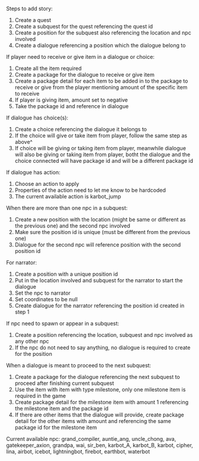 Steps to add story:
1. Create a quest
2. Create a subquest for the quest referencing the quest id
3. Create a position for the subquest also referencing the location and npc involved
4. Create a dialogue referencing a position which the dialogue belong to

If player need to receive or give item in a dialogue or choice:
1. Create all the item required
2. Create a package for the dialogue to receive or give item
3. Create a package detail for each item to be added in to the package to receive or give from the player mentioning amount of the specific item to receive
4. If player is giving item, amount set to negative
5. Take the package id and reference in dialogue

If dialogue has choice(s):
1. Create a choice referencing the dialogue it belongs to
2. If the choice will give or take item from player, follow the same step as above^
3. If choice will be giving or taking item from player, meanwhile dialogue will also be giving or taking item from player, botht the dialogue and the choice connected will have package id and will be a different package id

If dialogue has action:
1. Choose an action to apply
2. Properties of the action need to let me know to be hardcoded
3. The current available action is karbot_jump

When there are more than one npc in a subquest:
1. Create a new position with the location (might be same or different as the previous one) and the second npc involved
2. Make sure the position id is unique (must be different from the previous one)
3. Dialogue for the second npc will reference position with the second position id

For narrator:
1. Create a position with a unique position id
2. Put in the location involved and subquest for the narrator to start the dialogue
3. Set the npc to narrator
4. Set coordinates to be null
5. Create dialogue for the narrator referencing the position id created in step 1

If npc need to spawn or appear in a subquest:
1. Create a position referencing the location, subquest and npc involved as any other npc
2. If the npc do not need to say anything, no dialogue is required to create for the position

When a dialogue is meant to proceed to the next subquest:
1. Create a package for the dialogue referencing the next subquest to proceed after finishing current subquest
2. Use the item with item with type milestone, only one milestone item is required in the game
3. Create package detail for the milestone item with amount 1 referencing the milestone item and the package id
4. If there are other items that the dialogue will provide, create package detail for the other items with amount and referencing the same package id for the milestone item

Current available npc:
grand_compiler, auntie_ang, uncle_chong, ava, gatekeeper_axion, grandpa, wai, sir_ben, karbot_A, karbot_B, karbot, cipher, lina, airbot, icebot, lightningbot, firebot, earthbot, waterbot